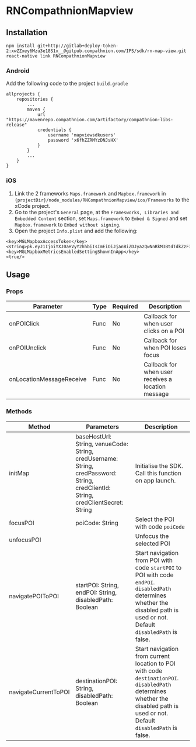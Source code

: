 # RNCompathnionMapview

## Installation

```
npm install git+http://gitlab+deploy-token-2:xwZZxey6Mzu3e18S1x__@gitpub.compathnion.com/IPS/sdk/rn-map-view.git
react-native link RNCompathnionMapview
```

### Android

Add the following code to the project `build.gradle`

```
allprojects {
    repositories {
        ...
        maven {
            url "https://mavenrepo.compathnion.com/artifactory/compathnion-libs-release"
            credentials {
                username 'mapviewsdkusers'
                password 'x6fhZZRMYzDNJsHX'
            }
        }
        ...
    }
}
```

### iOS

1. Link the 2 frameworks `Maps.framework` and `Mapbox.framework` in `{projectDir}/node_modules/RNCompathnionMapview/ios/Frameworks` to the xCode project.
2. Go to the project's `General` page, at the `Framesworks, Libraries and Embedded Content` section, set `Maps.framework` to `Embed & Signed` and set `Mapbox.framework` to `Embed without signing`.
3. Open the project `Info.plist` and add the following:
```
<key>MGLMapboxAccessToken</key>  <string>pk.eyJ1IjoiYXJ0aHVyY2hhbiIsImEiOiJjanBiZDJyazQwNnRkM3BtdTdkZzF3YjkwIn0.An8wLxZ8sD75ZxQMsVKJbg</string>
<key>MGLMapboxMetricsEnabledSettingShownInApp</key>
<true/>
```

## Usage

### Props

| Parameter                | Type | Required | Description                                        |
| ------------------------ | ---- | -------- | -------------------------------------------------- |
| onPOIClick               | Func | No       | Callback for when user clicks on a POI             |
| onPOIUnclick             | Func | No       | Callback for when POI loses focus                  |
| onLocationMessageReceive | Func | No       | Callback for when user receives a location message |

### Methods

| Method               | Parameters                                                                                                                         | Description                                                                                                                                                                    |
| -------------------- | ---------------------------------------------------------------------------------------------------------------------------------- | ------------------------------------------------------------------------------------------------------------------------------------------------------------------------------ |
| initMap              | baseHostUrl: String, venueCode: String, credUsername: String, credPassword: String, credClientId: String, credClientSecret: String | Initialise the SDK. Call this function on app launch.                                                                                                                          |
| focusPOI             | poiCode: String                                                                                                                    | Select the POI with code `poiCode`                                                                                                                                             |
| unfocusPOI           |                                                                                                                                    | Unfocus the selected POI                                                                                                                                                       |
| navigatePOIToPOI     | startPOI: String, endPOI: String, disabledPath: Boolean                                                                            | Start navigation from POI with code `startPOI` to POI with code `endPOI`. `disabledPath` determines whether the disabled path is used or not. Default `disabledPath` is false. |
| navigateCurrentToPOI | destinationPOI: String, disabledPath: Boolean                                                                                      | Start navigation from current location to POI with code `destinationPOI`. `disabledPath` determines whether the disabled path is used or not. Default `disabledPath` is false. |

